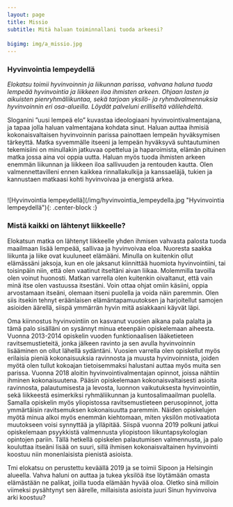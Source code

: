 ```yaml
---
layout: page
title: Missio
subtitle: Mitä haluan toiminnallani tuoda arkeesi?

bigimg: img/a_missio.jpg
---
```

### Hyvinvointia lempeydellä

*Elokatsu toimii hyvinvoinnin ja liikunnan parissa, vahvana haluna tuoda lempeää hyvinvointia ja liikkeen iloa ihmisten arkeen. Ohjaan lasten ja aikuisten pienryhmäliikuntaa, sekä tarjoan yksilö- ja ryhmävalmennuksia hyvinvoinnin eri osa-alueilla. Löydät palveluni erilliseltä välilehdeltä.*

Sloganini ”uusi lempeä elo” kuvastaa ideologiaani hyvinvointivalmentajana, ja tapaa jolla haluan valmentajana kohdata sinut. Haluan auttaa ihmisiä kokonaisvaltaisen hyvinvoinnin parissa painottaen lempeän hyväksymisen tärkeyttä. Matka syvemmälle itseeni ja lempeän hyväksyvä suhtautuminen tekemisiini on minullakin jatkuvaa opettelua ja haparoimista, elämän pituinen matka jossa aina voi oppia uutta. Haluan myös tuoda ihmisten arkeen enemmän liikunnan ja liikkeen iloa sallivuuden ja rentouden kautta. Olen valmennettavilleni ennen kaikkea rinnallakulkija ja kanssaeläjä, tukien ja kannustaen matkaasi kohti hyvinvoivaa ja energistä arkea. 

<br/>
![Hyvinvointia lempeydellä](/img/hyvinvointia_lempeydella.jpg "Hyvinvointia lempeydellä"){: .center-block :}
<br/>

### Mistä kaikki on lähtenyt liikkeelle?

Elokatsun matka on lähtenyt liikkeelle yhden ihmisen vahvasta palosta tuoda maailmaan lisää lempeää, sallivaa ja hyvinvoivaa eloa.
Nuoresta saakka liikunta ja liike ovat kuuluneet elämääni. Minulla on kuitenkin ollut elämässäni jaksoja, kun en ole jaksanut kiinnittää huomiota hyvinvointiini, tai toisinpäin niin, että olen vaatinut itseltäni aivan liikaa. Molemmilla tavoilla olen voinut huonosti. Matkan varrella olen kuitenkin oivaltanut, että vain minä itse olen vastuussa itsestäni. Voin ottaa ohjat omiin käsiini, oppia arvostamaan itseäni, olemaan itseni puolella ja voida näin paremmin. Olen siis itsekin tehnyt eräänlaisen elämäntapamuutoksen ja harjoitellut samojen asioiden äärellä, siispä ymmärrän hyvin mitä asiakkaani käyvät läpi.

Oma kiinnostus hyvinvointiin on kasvanut vuosien aikana pala palalta ja tämä palo sisälläni on sysännyt minua eteenpäin opiskelemaan aiheesta. Vuonna 2013-2014 opiskelin vuoden funktionaalisen lääketieteen ravitsemustieteitä, jonka jälkeen ravinto ja sen avulla hyvinvoinnin lisääminen on ollut lähellä sydäntäni. Vuosien varrella olen opiskellut myös erilaisia pieniä kokonaisuuksia ravinnosta ja muusta hyvinvoinnista, joiden myötä olen tullut kokoajan tietoisemmaksi halustani auttaa myös muita sen parissa. Vuonna 2018 aloitin hyvinvointivalmentajan opinnot, joissa nähtiin ihminen kokonaisuutena. Pääsin opiskelemaan kokonaisvaltaisesti asioita ravinnosta, palautumisesta ja levosta, luonnon vaikutuksesta hyvinvointiin, sekä liikkeestä esimerkiksi ryhmäliikunnan ja kuntosalimaailman puolella. Samalla opiskelin myös yliopistossa ravitsemustieteen perusopinnot, jotta ymmärtäisin ravitsemuksen kokonaisuutta paremmin.
Näiden opiskelujen myötä minua alkoi myös enemmän kiehtomaan, miten yksilön motivaatiota muutokseen voisi synnyttää ja ylläpitää. Siispä vuonna 2019 polkuni jatkui opiskelemaan psyykkistä valmennusta yliopistoon liikuntapsykologian opintojen pariin. Tällä hetkellä opiskelen palautumisen valmennusta, ja palo kouluttaa itseäni lisää on suuri, sillä ihmisen kokonaisvaltainen hyvinvointi koostuu niin monenlaisista pienistä asioista.

Tmi elokatsu on perustettu keväällä 2019 ja se toimii Sipoon ja Helsingin alueella. Vahva haluni on auttaa ja tukea yksilöä itse löytämään omasta elämästään ne palikat, joilla tuoda elämään hyvää oloa. Oletko sinä milloin viimeksi pysähtynyt sen äärelle, millaisista asioista juuri Sinun hyvinvoiva arki koostuu?